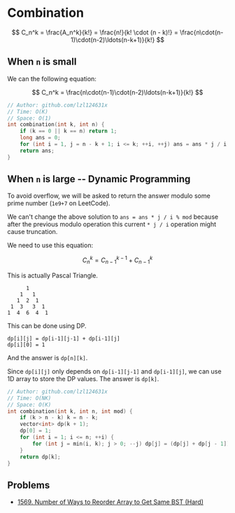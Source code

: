 # Combination

$$ C_n^k = \frac{A_n^k}{k!} = \frac{n!}{k! \cdot (n - k)!} = \frac{n\cdot(n-1)\cdot(n-2)\ldots(n-k+1)}{k!} $$

## When `n` is small

We can the following equation:

$$ C_n^k = \frac{n\cdot(n-1)\cdot(n-2)\ldots(n-k+1)}{k!} $$

```cpp
// Author: github.com/lzl124631x
// Time: O(K)
// Space: O(1)
int combination(int k, int n) {
    if (k == 0 || k == n) return 1;
    long ans = 0;
    for (int i = 1, j = n - k + 1; i <= k; ++i, ++j) ans = ans * j / i;
    return ans;
}
```

## When `n` is large -- Dynamic Programming

To avoid overflow, we will be asked to return the answer modulo some prime number (`1e9+7` on LeetCode).

We can't change the above solution to `ans = ans * j / i % mod` because after the previous modulo operation this current `* j / i` operation might cause truncation.

We need to use this equation:

$$ C_n^k = C_{n-1}^{k-1} + C_{n-1}^k $$

This is actually Pascal Triangle.

```
      1
    1   1
   1  2  1
 1  3   3  1
1  4  6  4  1
```

This can be done using DP.

```
dp[i][j] = dp[i-1][j-1] + dp[i-1][j]
dp[i][0] = 1
```
And the answer is `dp[n][k]`.

Since `dp[i][j]` only depends on `dp[i-1][j-1]` and `dp[i-1][j]`, we can use 1D array to store the DP values. The answer is `dp[k]`.

```cpp
// Author: github.com/lzl124631x
// Time: O(NK)
// Space: O(K)
int combination(int k, int n, int mod) {
    if (k > n - k) k = n - k;
    vector<int> dp(k + 1);
    dp[0] = 1;
    for (int i = 1; i <= n; ++i) {
        for (int j = min(i, k); j > 0; --j) dp[j] = (dp[j] + dp[j - 1]) % mod;
    }
    return dp[k];
}
```

## Problems

* [1569. Number of Ways to Reorder Array to Get Same BST (Hard)](https://leetcode.com/problems/number-of-ways-to-reorder-array-to-get-same-bst/)